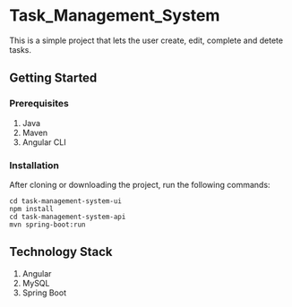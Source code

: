 # Task_Management_System
This is a simple project that lets the user create, edit, complete and detete tasks.

## Getting Started
### Prerequisites
1. Java
2. Maven
3. Angular CLI

### Installation
After cloning or downloading the project, run the following commands:
```
cd task-management-system-ui
npm install
cd task-management-system-api
mvn spring-boot:run
```

## Technology Stack
1. Angular
2. MySQL
3. Spring Boot
